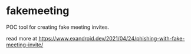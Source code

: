 # fakemeeting

POC tool for creating fake meeting invites.


read more at https://www.exandroid.dev/2021/04/24/phishing-with-fake-meeting-invite/
